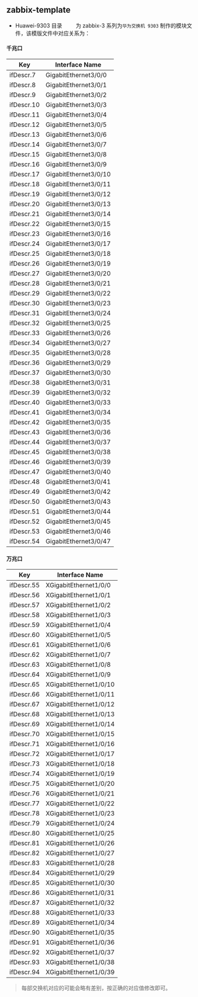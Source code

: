 ## zabbix-template

- Huawei-9303 目录
 &emsp;&emsp; 为 zabbix-3 系列为`华为交换机 9303` 制作的模块文件，该模版文件中对应关系为：
 
#### 千兆口 
| Key       |       Interface Name     |
| --------  | ------------------------ |
|ifDescr.7	|  GigabitEthernet3/0/0    |
|ifDescr.8	|  GigabitEthernet3/0/1    |
|ifDescr.9	|  GigabitEthernet3/0/2    |
|ifDescr.10	|  GigabitEthernet3/0/3    |
|ifDescr.11	|  GigabitEthernet3/0/4    |
|ifDescr.12	|  GigabitEthernet3/0/5    |
|ifDescr.13	|  GigabitEthernet3/0/6    |
|ifDescr.14	|  GigabitEthernet3/0/7    |
|ifDescr.15	|  GigabitEthernet3/0/8    |
|ifDescr.16	|  GigabitEthernet3/0/9    |
|ifDescr.17	|  GigabitEthernet3/0/10   |
|ifDescr.18	|  GigabitEthernet3/0/11   |
|ifDescr.19	|  GigabitEthernet3/0/12   |
|ifDescr.20	|  GigabitEthernet3/0/13   |
|ifDescr.21	|  GigabitEthernet3/0/14   |
|ifDescr.22	|  GigabitEthernet3/0/15   |
|ifDescr.23	|  GigabitEthernet3/0/16   |
|ifDescr.24	|  GigabitEthernet3/0/17   |
|ifDescr.25	|  GigabitEthernet3/0/18   |
|ifDescr.26	|  GigabitEthernet3/0/19   |
|ifDescr.27	|  GigabitEthernet3/0/20   |
|ifDescr.28	|  GigabitEthernet3/0/21   |
|ifDescr.29	|  GigabitEthernet3/0/22   |
|ifDescr.30	|  GigabitEthernet3/0/23   |
|ifDescr.31	|  GigabitEthernet3/0/24   |
|ifDescr.32	|  GigabitEthernet3/0/25   |
|ifDescr.33	|  GigabitEthernet3/0/26   |
|ifDescr.34	|  GigabitEthernet3/0/27   |
|ifDescr.35	|  GigabitEthernet3/0/28   |
|ifDescr.36	|  GigabitEthernet3/0/29   |
|ifDescr.37	|  GigabitEthernet3/0/30   |
|ifDescr.38	|  GigabitEthernet3/0/31   |
|ifDescr.39	|  GigabitEthernet3/0/32   |
|ifDescr.40	|  GigabitEthernet3/0/33   |
|ifDescr.41	|  GigabitEthernet3/0/34   |
|ifDescr.42	|  GigabitEthernet3/0/35   |
|ifDescr.43	|  GigabitEthernet3/0/36   |
|ifDescr.44	|  GigabitEthernet3/0/37   |
|ifDescr.45	|  GigabitEthernet3/0/38   |
|ifDescr.46	|  GigabitEthernet3/0/39   |
|ifDescr.47	|  GigabitEthernet3/0/40   |
|ifDescr.48	|  GigabitEthernet3/0/41   |
|ifDescr.49	|  GigabitEthernet3/0/42   |
|ifDescr.50	|  GigabitEthernet3/0/43   |
|ifDescr.51	|  GigabitEthernet3/0/44   |
|ifDescr.52	|  GigabitEthernet3/0/45   |
|ifDescr.53	|  GigabitEthernet3/0/46   |
|ifDescr.54	|  GigabitEthernet3/0/47   |

#### 万兆口
| Key       |       Interface Name     |
| --------  | ------------------------ |
|ifDescr.55	|  XGigabitEthernet1/0/0   |
|ifDescr.56	|  XGigabitEthernet1/0/1   |
|ifDescr.57	|  XGigabitEthernet1/0/2   |
|ifDescr.58	|  XGigabitEthernet1/0/3   |
|ifDescr.59	|  XGigabitEthernet1/0/4   |
|ifDescr.60	|  XGigabitEthernet1/0/5   |
|ifDescr.61	|  XGigabitEthernet1/0/6   |
|ifDescr.62	|  XGigabitEthernet1/0/7   |
|ifDescr.63	|  XGigabitEthernet1/0/8   |
|ifDescr.64	|  XGigabitEthernet1/0/9   |
|ifDescr.65	|  XGigabitEthernet1/0/10  |
|ifDescr.66	|  XGigabitEthernet1/0/11  |
|ifDescr.67	|  XGigabitEthernet1/0/12  |
|ifDescr.68	|  XGigabitEthernet1/0/13  |
|ifDescr.69	|  XGigabitEthernet1/0/14  |
|ifDescr.70	|  XGigabitEthernet1/0/15  |
|ifDescr.71	|  XGigabitEthernet1/0/16  |
|ifDescr.72	|  XGigabitEthernet1/0/17  |
|ifDescr.73	|  XGigabitEthernet1/0/18  |
|ifDescr.74	|  XGigabitEthernet1/0/19  |
|ifDescr.75	|  XGigabitEthernet1/0/20  |
|ifDescr.76	|  XGigabitEthernet1/0/21  |
|ifDescr.77	|  XGigabitEthernet1/0/22  |
|ifDescr.78	|  XGigabitEthernet1/0/23  |
|ifDescr.79	|  XGigabitEthernet1/0/24  |
|ifDescr.80	|  XGigabitEthernet1/0/25  |
|ifDescr.81	|  XGigabitEthernet1/0/26  |
|ifDescr.82	|  XGigabitEthernet1/0/27  |
|ifDescr.83	|  XGigabitEthernet1/0/28  |
|ifDescr.84	|  XGigabitEthernet1/0/29  |
|ifDescr.85	|  XGigabitEthernet1/0/30  |
|ifDescr.86	|  XGigabitEthernet1/0/31  |
|ifDescr.87	|  XGigabitEthernet1/0/32  |
|ifDescr.88	|  XGigabitEthernet1/0/33  |
|ifDescr.89	|  XGigabitEthernet1/0/34  |
|ifDescr.90	|  XGigabitEthernet1/0/35  |
|ifDescr.91	|  XGigabitEthernet1/0/36  |
|ifDescr.92	|  XGigabitEthernet1/0/37  |
|ifDescr.93	|  XGigabitEthernet1/0/38  |
|ifDescr.94	|  XGigabitEthernet1/0/39  |

> 每部交换机对应的可能会略有差别，按正确的对应值修改即可。

 
